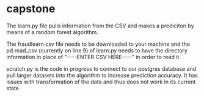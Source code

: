 # capstone

The learn.py file pulls information from the CSV and makes a prediciton by means of a random forest algorithm.

The fraudlearn.csv file needs to be downloaded to your machine and the pd.read_csv (currently on line 9) of learn.py needs 
to have the directory information in place of "----ENTER CSV HERE----" in order to read it.

scratch.py is the code in progress to connect to our postgres database and pull larger datasets into the algorithm to increase
prediction accuracy.  It has issues with transformation of the data and thus does not work in its current state.
